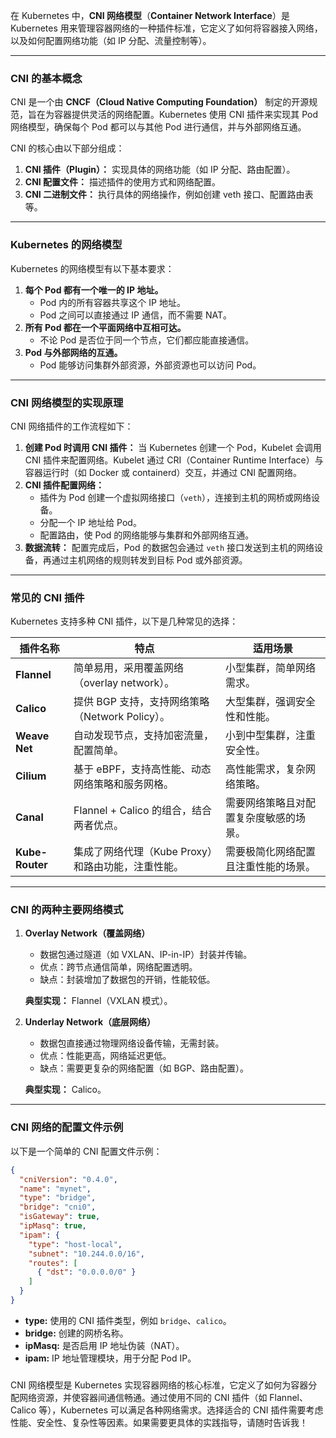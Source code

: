 在 Kubernetes 中，**CNI 网络模型**（**Container Network Interface**）是 Kubernetes 用来管理容器网络的一种插件标准，它定义了如何将容器接入网络，以及如何配置网络功能（如 IP 分配、流量控制等）。

------

### **CNI 的基本概念**

CNI 是一个由 **CNCF（Cloud Native Computing Foundation）** 制定的开源规范，旨在为容器提供灵活的网络配置。Kubernetes 使用 CNI 插件来实现其 Pod 网络模型，确保每个 Pod 都可以与其他 Pod 进行通信，并与外部网络互通。

CNI 的核心由以下部分组成：

1. **CNI 插件（Plugin）：**
    实现具体的网络功能（如 IP 分配、路由配置）。
2. **CNI 配置文件：**
    描述插件的使用方式和网络配置。
3. **CNI 二进制文件：**
    执行具体的网络操作，例如创建 veth 接口、配置路由表等。

------

### **Kubernetes 的网络模型**

Kubernetes 的网络模型有以下基本要求：

1. **每个 Pod 都有一个唯一的 IP 地址。**
   - Pod 内的所有容器共享这个 IP 地址。
   - Pod 之间可以直接通过 IP 通信，而不需要 NAT。
2. **所有 Pod 都在一个平面网络中互相可达。**
   - 不论 Pod 是否位于同一个节点，它们都应能直接通信。
3. **Pod 与外部网络的互通。**
   - Pod 能够访问集群外部资源，外部资源也可以访问 Pod。

------

### **CNI 网络模型的实现原理**

CNI 网络插件的工作流程如下：

1. **创建 Pod 时调用 CNI 插件：**
    当 Kubernetes 创建一个 Pod，Kubelet 会调用 CNI 插件来配置网络。Kubelet 通过 CRI（Container Runtime Interface）与容器运行时（如 Docker 或 containerd）交互，并通过 CNI 配置网络。
2. **CNI 插件配置网络：**
   - 插件为 Pod 创建一个虚拟网络接口（`veth`），连接到主机的网桥或网络设备。
   - 分配一个 IP 地址给 Pod。
   - 配置路由，使 Pod 的网络能够与集群和外部网络互通。
3. **数据流转：**
    配置完成后，Pod 的数据包会通过 `veth` 接口发送到主机的网络设备，再通过主机网络的规则转发到目标 Pod 或外部资源。

------

### **常见的 CNI 插件**

Kubernetes 支持多种 CNI 插件，以下是几种常见的选择：

| 插件名称        | 特点                                               | 适用场景                               |
| --------------- | -------------------------------------------------- | -------------------------------------- |
| **Flannel**     | 简单易用，采用覆盖网络（overlay network）。        | 小型集群，简单网络需求。               |
| **Calico**      | 提供 BGP 支持，支持网络策略（Network Policy）。    | 大型集群，强调安全性和性能。           |
| **Weave Net**   | 自动发现节点，支持加密流量，配置简单。             | 小到中型集群，注重安全性。             |
| **Cilium**      | 基于 eBPF，支持高性能、动态网络策略和服务网格。    | 高性能需求，复杂网络策略。             |
| **Canal**       | Flannel + Calico 的组合，结合两者优点。            | 需要网络策略且对配置复杂度敏感的场景。 |
| **Kube-Router** | 集成了网络代理（Kube Proxy）和路由功能，注重性能。 | 需要极简化网络配置且注重性能的场景。   |

------

### **CNI 的两种主要网络模式**

1. **Overlay Network（覆盖网络）**

   - 数据包通过隧道（如 VXLAN、IP-in-IP）封装并传输。
   - 优点：跨节点通信简单，网络配置透明。
   - 缺点：封装增加了数据包的开销，性能较低。

   **典型实现：** Flannel（VXLAN 模式）。

2. **Underlay Network（底层网络）**

   - 数据包直接通过物理网络设备传输，无需封装。
   - 优点：性能更高，网络延迟更低。
   - 缺点：需要更复杂的网络配置（如 BGP、路由配置）。

   **典型实现：** Calico。

------

### **CNI 网络的配置文件示例**

以下是一个简单的 CNI 配置文件示例：

```json
{
  "cniVersion": "0.4.0",
  "name": "mynet",
  "type": "bridge",
  "bridge": "cni0",
  "isGateway": true,
  "ipMasq": true,
  "ipam": {
    "type": "host-local",
    "subnet": "10.244.0.0/16",
    "routes": [
      { "dst": "0.0.0.0/0" }
    ]
  }
}
```

- **type:** 使用的 CNI 插件类型，例如 `bridge`、`calico`。
- **bridge:** 创建的网桥名称。
- **ipMasq:** 是否启用 IP 地址伪装（NAT）。
- **ipam:** IP 地址管理模块，用于分配 Pod IP。

### 

CNI 网络模型是 Kubernetes 实现容器网络的核心标准，它定义了如何为容器分配网络资源，并使容器间通信畅通。通过使用不同的 CNI 插件（如 Flannel、Calico 等），Kubernetes 可以满足各种网络需求。选择适合的 CNI 插件需要考虑性能、安全性、复杂性等因素。如果需要更具体的实践指导，请随时告诉我！